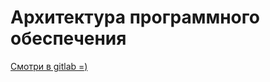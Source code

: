 # Архитектура программного обеспечения

[Смотри в gitlab =)](https://gitlab.com/SEXY-PHP/software-architecture)